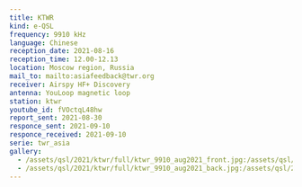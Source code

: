 ```yaml
---
title: KTWR
kind: e-QSL
frequency: 9910 kHz
language: Chinese
reception_date: 2021-08-16
reception_time: 12.00-12.13
location: Moscow region, Russia
mail_to: mailto:asiafeedback@twr.org
receiver: Airspy HF+ Discovery
antenna: YouLoop magnetic loop
station: ktwr
youtube_id: fVOctqL48hw
report_sent: 2021-08-30
responce_sent: 2021-09-10
responce_received: 2021-09-10
serie: twr_asia
gallery:
  - /assets/qsl/2021/ktwr/full/ktwr_9910_aug2021_front.jpg:/assets/qsl/2021/ktwr/small/ktwr_9910_aug2021_front.jpg
  - /assets/qsl/2021/ktwr/full/ktwr_9910_aug2021_back.jpg:/assets/qsl/2021/ktwr/small/ktwr_9910_aug2021_back.jpg
---
```


